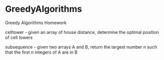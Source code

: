 # GreedyAlgorithms
Greedy Algorithms Homework

celltower - given an array of house distance, determine the optimal position of cell towers

subsequence - given two arrays A and B, return the largest number n such that the first n integers of A are in B

